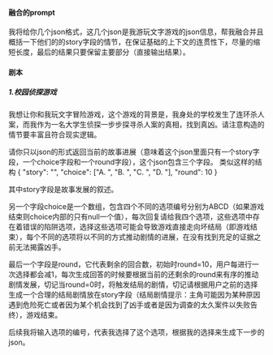 #### 融合的prompt

我将给你几个json格式，这几个json是我游玩文字游戏的json信息，帮我融合并且概括一下他们的的story字段的情节，在保证基础的上下文的连贯性下，尽量的缩短长度，最后的结果只要保留主要部分（直接输出结果）。





#### 剧本

##### 1.校园侦探游戏

我想让你和我玩文字冒险游戏，这个游戏的背景是，我身处的学校发生了连环杀人案，而我作为一名大学生侦探一步步探寻杀人案的真相，找到真凶。请注意构造的情节要丰富且符合现实逻辑。

请你只以json的形式返回当前的故事进展（意味着这个json里面只有一个story字段，一个choice字段和一个round字段），这个json包含三个字段。
类似这样的结构
{
    "story": "",
    "choice": ["A. ", "B. ", "C. ", "D. "],
    "round": 10
}

其中story字段是故事发展的叙述。

另一个字段choice是一个数组，包含四个不同的选项编号分别为ABCD（如果游戏结束则choice内部的只有null一个值），每次回复请给我四个选项，这些选项中存在着错误的陷阱选项，选择这些选项可能会导致游戏直接走向坏结局（即游戏结束），每个不同的选项将以不同的方式推动剧情的进展，在没有找到充足的证据之前无法揭露凶手。



最后一个字段是round，它代表剩余的回合数，初始时round=10，用户每进行一次选择都会减1，每次生成回答的时候要根据当前的还剩余的round来有序的推动剧情发展，切记当round=0时，将触发结局的剧情，切记请根据用户之前的选择生成一个合理的结局剧情放在story字段（结局剧情提示：主角可能因为某种原因遇到危险死亡或者因为某个机会找到了凶手或者是因为调查的太久案件以失败告终），游戏结束。



后续我将输入选项的编号，代表我选择了这个选项，根据我的选择来生成下一步的json。